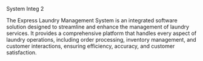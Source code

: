 System Integ 2 

The Express Laundry Management System is an integrated software solution designed to streamline and enhance the management of laundry services. It provides a comprehensive platform that handles every aspect of laundry operations, including order processing, inventory management, and customer interactions, ensuring efficiency, accuracy, and customer satisfaction.

